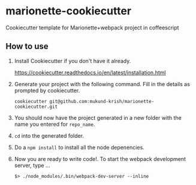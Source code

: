 # marionette-cookiecutter
Cookiecutter template for Marionette+webpack project in coffeescript


## How to use ##

1. Install Cookiecutter if you don't have it already.

   https://cookiecutter.readthedocs.io/en/latest/installation.html

2. Generate your project with the following command. Fill in the details as prompted
by cookiecutter.

   ```
   cookiecutter git@github.com:mukund-krish/marionette-cookiecutter.git
   ```

3. You should now have the project generated in a new folder with the name
you entered for ```repo_name```.

4. ```cd``` into the generated folder.

5. Do a ```npm install``` to install all the node depenencies.

6. Now you are ready to write code!. To start the webpack development server, type ...

   ```
   $> ./node_modules/.bin/webpack-dev-server --inline
   ```
